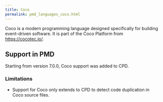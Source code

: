 ```yaml
---
title: Coco 
permalink: pmd_languages_coco.html
---
```


Coco is a modern programming language designed specifically for building event-driven software.
It is part of the Coco Platform from <https://cocotec.io/>. 

## Support in PMD
Starting from version 7.0.0, Coco support was added to CPD.

### Limitations
- Support for Coco only extends to CPD to detect code duplication in Coco source files.
